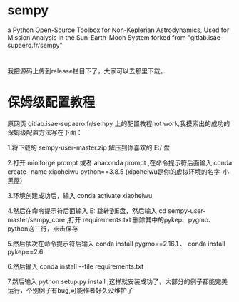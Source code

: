 # sempy
a Python Open-Source Toolbox for Non-Keplerian Astrodynamics, Used for Mission Analysis in the Sun-Earth-Moon System forked from "gitlab.isae-supaero.fr/sempy"


#

我把源码上传到release栏目下了，大家可以去那里下载。


# 保姆级配置教程

原网页 gitlab.isae-supaero.fr/sempy 上的配置教程not work,我摸索出的成功的保姆级配置方法写在下面：

1.将下载的 sempy-user-master.zip 解压到你喜欢的 E:/ 盘

2.打开 miniforge prompt 或者 anaconda prompt ,在命令提示符后面输入 conda create -name xiaoheiwu python==3.8.5     (xiaoheiwu是你的虚拟环境的名字-小黑屋)

3.环境创建成功后，输入 conda activate xiaoheiwu

4.然后在命令提示符后面输入 E: 跳转到E盘，然后输入 cd sempy-user-master/sempy_core ,打开 requirements.txt 删除其中的pykep、pygmo、python这三行，点击保存

5.然后依次在命令提示符后输入 conda install pygmo==2.16.1   、   conda install pykep==2.6

6.然后输入 conda install --file requirements.txt

7.然后输入 python setup.py install ,这样就安装成功了，大部分的例子都能完美运行，个别例子有bug,可能作者好久没维护了
